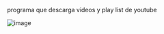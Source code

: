 programa que descarga videos y play list de youtube 

![image](https://github.com/OscarResendiz/YoutubeDownloader/assets/32983128/73fb1900-b7a9-4c3f-ab0a-870a9a60dfa8)

